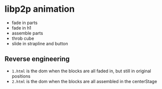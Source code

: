 # libp2p animation

- fade in parts
- fade in h1
- assemble parts
- throb cube
- slide in strapline and button

## Reverse engineering

- `1.html` is the dom when the blocks are all faded in, but still in original positions
- `2.html` is the dom when the blocks are all assembled in the centerStage
